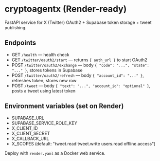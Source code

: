 # cryptoagentx (Render-ready)

FastAPI service for X (Twitter) OAuth2 + Supabase token storage + tweet publishing.

## Endpoints
- GET `/health` — health check
- GET `/twitter/oauth2/start` — returns `{ auth_url }` to start OAuth2
- POST `/twitter/oauth2/exchange` — body `{ "code": "...", "state": "..." }`, stores tokens in Supabase
- POST `/twitter/oauth2/refresh` — body `{ "account_id": "..." }`, refreshes token, stores new row
- POST `/tweet` — body `{ "text": "...", "account_id": "optional" }`, posts a tweet using latest token

## Environment variables (set on Render)
- SUPABASE_URL
- SUPABASE_SERVICE_ROLE_KEY
- X_CLIENT_ID
- X_CLIENT_SECRET
- X_CALLBACK_URL
- X_SCOPES (default: "tweet.read tweet.write users.read offline.access")

Deploy with `render.yaml` as a Docker web service.
